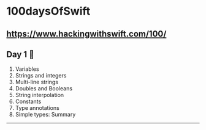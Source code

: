 # 100daysOfSwift

https://www.hackingwithswift.com/100/
-----

## Day 1 🚀
1. Variables
2. Strings and integers
3. Multi-line strings
4. Doubles and Booleans
5. String interpolation
6. Constants
7. Type annotations
8. Simple types: Summary

----- 
